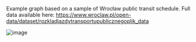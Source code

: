 Example graph based on a sample of Wrocław public transit schedule. Full data available here: https://www.wroclaw.pl/open-data/dataset/rozkladjazdytransportupublicznegoplik_data

![image](https://user-images.githubusercontent.com/817457/197785941-9502ab30-c558-44ce-9cae-c5be95a5c95d.png)



